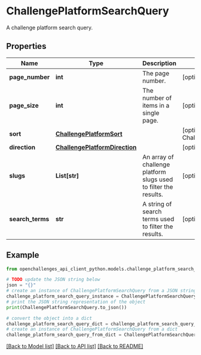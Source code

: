 # ChallengePlatformSearchQuery

A challenge platform search query.

## Properties

Name | Type | Description | Notes
------------ | ------------- | ------------- | -------------
**page_number** | **int** | The page number. | [optional] [default to 0]
**page_size** | **int** | The number of items in a single page. | [optional] [default to 100]
**sort** | [**ChallengePlatformSort**](ChallengePlatformSort.md) |  | [optional] [default to ChallengePlatformSort.RELEVANCE]
**direction** | [**ChallengePlatformDirection**](ChallengePlatformDirection.md) |  | [optional] 
**slugs** | **List[str]** | An array of challenge platform slugs used to filter the results. | [optional] 
**search_terms** | **str** | A string of search terms used to filter the results. | [optional] 

## Example

```python
from openchallenges_api_client_python.models.challenge_platform_search_query import ChallengePlatformSearchQuery

# TODO update the JSON string below
json = "{}"
# create an instance of ChallengePlatformSearchQuery from a JSON string
challenge_platform_search_query_instance = ChallengePlatformSearchQuery.from_json(json)
# print the JSON string representation of the object
print(ChallengePlatformSearchQuery.to_json())

# convert the object into a dict
challenge_platform_search_query_dict = challenge_platform_search_query_instance.to_dict()
# create an instance of ChallengePlatformSearchQuery from a dict
challenge_platform_search_query_from_dict = ChallengePlatformSearchQuery.from_dict(challenge_platform_search_query_dict)
```
[[Back to Model list]](../README.md#documentation-for-models) [[Back to API list]](../README.md#documentation-for-api-endpoints) [[Back to README]](../README.md)


